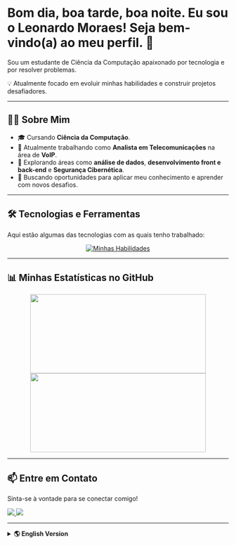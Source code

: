 # Bom dia, boa tarde, boa noite. Eu sou o Leonardo Moraes! Seja bem-vindo(a) ao meu perfil. 🖖

Sou um estudante de Ciência da Computação apaixonado por tecnologia e por resolver problemas.

💡 Atualmente focado em evoluir minhas habilidades e construir projetos desafiadores.

---

## 👨‍💻 Sobre Mim

- 🎓 Cursando **Ciência da Computação**.
- 💼 Atualmente trabalhando como **Analista em Telecomunicações** na área de **VoIP**.
- 🌱 Explorando áreas como **análise de dados**, **desenvolvimento front e back-end** e **Segurança Cibernética**.
- 🚀 Buscando oportunidades para aplicar meu conhecimento e aprender com novos desafios.

---

## 🛠️ Tecnologias e Ferramentas

Aqui estão algumas das tecnologias com as quais tenho trabalhado:

<p align="center">
  <a href="https://skillicons.dev">
    <img src="https://skillicons.dev/icons?i=cpp,python,r,html,css,js,git,vscode,lua,linux" alt="Minhas Habilidades"/>
  </a>
</p>

---

## 📊 Minhas Estatísticas no GitHub

<div align="center">
  <img height="180em" width="400em" src="https://github-readme-stats.vercel.app/api?username=LeoMagaMoraes&show_icons=true&theme=dracula&include_all_commits=true&count_private=true"/>
  <img height="180em" width="400em" src="https://github-readme-stats.vercel.app/api/top-langs/?username=LeoMagaMoraes&layout=compact&langs_count=7&theme=dracula"/>
</div>

---

## 📫 Entre em Contato

Sinta-se à vontade para se conectar comigo!

<div> 
  <a href="https://www.linkedin.com/in/leomagamoraes/" target="_blank">
    <img src="https://img.shields.io/badge/-LinkedIn-%230077B5?style=for-the-badge&logo=linkedin&logoColor=white" target="_blank">
  </a>
  <a href="mailto:leomagamoraes@gmail.com">
    <img src="https://img.shields.io/badge/-Email-D14836?style=for-the-badge&logo=gmail&logoColor=white" target="_blank">
  </a>
</div>

---

<details>
  <summary><b>🌎 English Version</b></summary>
  
  <br>

  # Hello there! I'm Leonardo Moraes! Welcome to my profile. 🖖
  
  I am a Computer Science student passionate about technology and problem-solving.
  
  💡 Currently focused on evolving my skills and building challenging projects.
  
  ---
  
  ## 👨‍💻 About Me
  
  - 🎓 Studying **Computer Science**.
  - 💼 Currently working as a **Telecommunications Analyst** in the **VoIP** field.
  - 🌱 Exploring areas like **data analysis**, **front-end and back-end development**, and **Cybersecurity**.
  - 🚀 Looking for opportunities to apply my knowledge and learn from new challenges.
  
  ---
  
  ## 🛠️ Tech Stack & Tools
  
  Here are some of the technologies I've been working with:
  
  <p align="center">
    <a href="https://skillicons.dev">
      <img src="https://skillicons.dev/icons?i=cpp,python,r,html,css,js,git,vscode,lua,linux" alt="My Skills"/>
    </a>
  </p>
  
  ---
  
  ## 📊 My GitHub Stats
  
  <div align="center">
    <img height="180em" width="400em" src="https://github-readme-stats.vercel.app/api?username=LeoMagaMoraes&show_icons=true&theme=dracula&include_all_commits=true&count_private=true"/>
    <img height="180em" width="400em" src="https://github-readme-stats.vercel.app/api/top-langs/?username=LeoMagaMoraes&layout=compact&langs_count=7&theme=dracula"/>
  </div>
  
  ---
  
  ## 📫 Get in Touch
  
  Feel free to connect with me!
  
  <div> 
    <a href="https://www.linkedin.com/in/leomagamoraes/" target="_blank">
      <img src="https://img.shields.io/badge/-LinkedIn-%230077B5?style=for-the-badge&logo=linkedin&logoColor=white" target="_blank">
    </a>
    <a href="mailto:leomagamoraes@gmail.com">
      <img src="https://img.shields.io/badge/-Email-D14836?style=for-the-badge&logo=gmail&logoColor=white" target="_blank">
    </a>
  </div>

</details>
